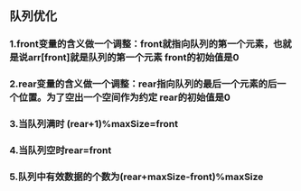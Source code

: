 ## 队列优化

### 1.front变量的含义做一个调整：front就指向队列的第一个元素，也就是说arr[front]就是队列的第一个元素   front的初始值是0

### 2.rear变量的含义做一个调整：rear指向队列的最后一个元素的后一个位置。为了空出一个空间作为约定        rear的初始值是0

### 3.当队列满时 (rear+1)%maxSize=front

### 4.当队列空时rear=front

### 5.队列中有效数据的个数为(rear+maxSize-front)%maxSize